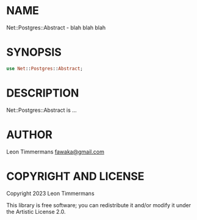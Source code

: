 NAME
====

Net::Postgres::Abstract - blah blah blah

SYNOPSIS
========

```raku
use Net::Postgres::Abstract;
```

DESCRIPTION
===========

Net::Postgres::Abstract is ...

AUTHOR
======

Leon Timmermans <fawaka@gmail.com>

COPYRIGHT AND LICENSE
=====================

Copyright 2023 Leon Timmermans

This library is free software; you can redistribute it and/or modify it under the Artistic License 2.0.


